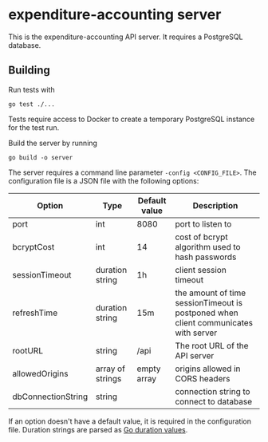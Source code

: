 # expenditure-accounting server

This is the expenditure-accounting API server. It requires a PostgreSQL
database.

## Building 

Run tests with

    go test ./...

Tests require access to Docker to create a temporary PostgreSQL instance for the
test run.

Build the server by running

    go build -o server

The server requires a command line parameter `-config <CONFIG_FILE>`. The
configuration file is a JSON file with the following options:

| Option | Type | Default value | Description |
| ------ | ---- | ------------- | ----------- |
| port               | int           | 8080 | port to listen to |
| bcryptCost         | int           | 14 | cost of bcrypt algorithm used to hash passwords |
| sessionTimeout     | duration string | 1h | client session timeout |
| refreshTime        | duration string | 15m | the amount of time sessionTimeout is postponed when client communicates with server |
| rootURL            | string        | /api | The root URL of the API server |
| allowedOrigins     | array of strings      | empty array | origins allowed in CORS headers |
| dbConnectionString | string        | | connection string to connect to database |

If an option doesn't have a default value, it is required in the configuration
file. Duration strings are parsed as [Go duration
values](https://golang.org/pkg/time/#ParseDuration).
